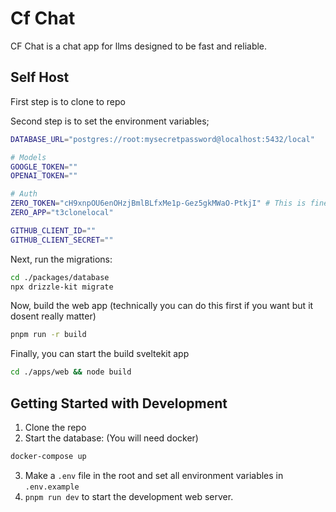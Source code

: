 # Cf Chat
CF Chat is a chat app for llms designed to be fast and reliable.

## Self Host
First step is to clone to repo

Second step is to set the environment variables;
```bash
DATABASE_URL="postgres://root:mysecretpassword@localhost:5432/local"

# Models
GOOGLE_TOKEN=""
OPENAI_TOKEN=""

# Auth
ZERO_TOKEN="cH9xnpOU6enOHzjBmlBLfxMe1p-Gez5gkMWaO-PtkjI" # This is fine btw
ZERO_APP="t3clonelocal"

GITHUB_CLIENT_ID=""
GITHUB_CLIENT_SECRET=""
```

Next, run the migrations:
```bash
cd ./packages/database
npx drizzle-kit migrate
```

Now, build the web app (technically you can do this first if you want but it dosent really matter)
```bash
pnpm run -r build
```

Finally, you can start the build sveltekit app
```bash
cd ./apps/web && node build
```

## Getting Started with Development
1. Clone the repo
2. Start the database: (You will need docker)
  ```bash
  docker-compose up
  ```
3. Make a `.env` file in the root and set all environment variables in `.env.example`
4. `pnpm run dev` to start the development web server.
